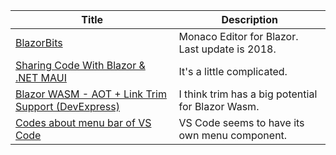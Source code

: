 | Title | Description |
| -- | -- |
| [BlazorBits](https://github.com/BlazorBits/BlazorBits) | Monaco Editor for Blazor. Last update is 2018. |
| [Sharing Code With Blazor & .NET MAUI](https://www.telerik.com/blogs/sharing-code-blazor-dotnet-maui) | It's a little complicated. |
| [Blazor WASM - AOT + Link Trim Support (DevExpress)](https://supportcenter.devexpress.com/ticket/details/t1093615/blazor-wasm-aot-link-trim-support) | I think trim has a big potential for Blazor Wasm. |
| [Codes about menu bar of VS Code](https://github.com/microsoft/vscode/tree/main/src/vs/base/browser/ui/menu) | VS Code seems to have its own menu component. |